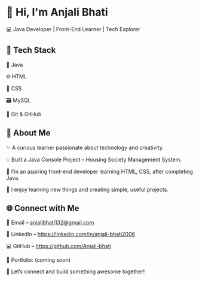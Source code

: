 # 👋 Hi, I'm Anjali Bhati



💻 Java Developer | Front-End Learner | Tech Explorer


## 🔧 Tech Stack
🚀 Java

🌐 HTML

🎨 CSS

🗃️ MySQL

🧰 Git & GitHub



## 🎯 About Me
✨ A curious learner passionate about technology and creativity.

💡 Built a Java Console Project – Housing Society Management System.

🌱 I’m an aspiring front-end developer learning HTML, CSS, after completing Java.

🚀 I enjoy learning new things and creating simple, useful projects.


##  🌐 Connect with Me
📧 Email – anjalibhati132@gmail.com

🔗 LinkedIn – https://linkedin.com/in/anjali-bhati2006

💻 GitHub – https://github.com/Anjali-bhati

📂 Portfolio: (coming soon)

💬 Let’s connect and build something awesome together!
